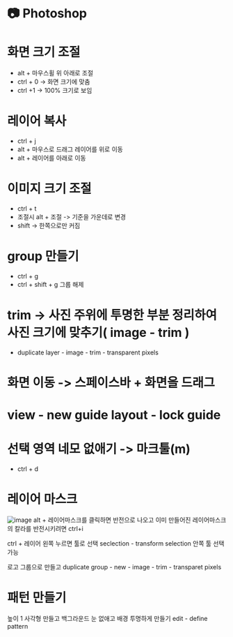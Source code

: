 # 📷 Photoshop

# 화면 크기 조절
- alt + 마우스휠 위 아래로 조절
- ctrl + 0 -> 화면 크기에 맞춤
- ctrl +1 -> 100% 크기로 보임

# 레이어 복사
- ctrl + j
- alt + 마우스로 드래그 레이어를 위로 이동
- alt + 레이어를 아래로 이동

# 이미지 크기 조절
- ctrl + t
- 조절시 alt + 조절 -> 기준을 가운데로 변경
- shift -> 한쪽으로만 커짐

# group 만들기
- ctrl + g
- ctrl + shift + g 그룹 해제

# trim -> 사진 주위에 투명한 부분 정리하여 사진 크기에 맞추기( image - trim )
- duplicate layer - image - trim - transparent pixels

# 화면 이동 -> 스페이스바 + 화면을 드래그

# view - new guide layout - lock guide

# 선택 영역 네모 없애기 -> 마크툴(m)
- ctrl + d

# 레이어 마스크
![image](https://github.com/aeiouzz/photoshop/assets/145514483/ad7c9fd0-556c-470e-a270-df030d40eafe)
alt + 레이어마스크를 클릭하면 반전으로 나오고
이미 만들어진 레이어마스크의 칼라를 반전시키려면 ctrl+i


ctrl + 레이어 왼쪽 누르면 툴로 선택
seclection - transform selection 안쪽 툴 선택 가능
  
로고 그룹으로 만들고 duplicate group - new - image - trim - transparet pixels


# 패턴 만들기
높이 1 사각형 만들고 백그라운드 눈 없애고 배경 투명하게 만들기 edit - define pattern
